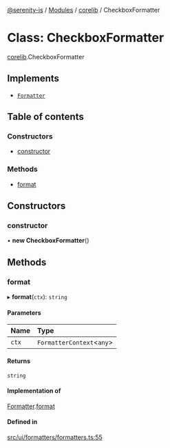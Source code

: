 [@serenity-is](../README.md) / [Modules](../modules.md) / [corelib](../modules/corelib.md) / CheckboxFormatter

# Class: CheckboxFormatter

[corelib](../modules/corelib.md).CheckboxFormatter

## Implements

- [`Formatter`](../interfaces/slick.Formatter.md)

## Table of contents

### Constructors

- [constructor](corelib.CheckboxFormatter.md#constructor)

### Methods

- [format](corelib.CheckboxFormatter.md#format)

## Constructors

### constructor

• **new CheckboxFormatter**()

## Methods

### format

▸ **format**(`ctx`): `string`

#### Parameters

| Name | Type |
| :------ | :------ |
| `ctx` | `FormatterContext`<`any`\> |

#### Returns

`string`

#### Implementation of

[Formatter](../interfaces/slick.Formatter.md).[format](../interfaces/slick.Formatter.md#format)

#### Defined in

[src/ui/formatters/formatters.ts:55](https://github.com/serenity-is/serenity/blob/master/packages/corelib/src/ui/formatters/formatters.ts#L55)
